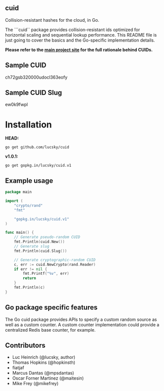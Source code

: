 ## cuid

Collision-resistant hashes for the cloud, in Go.

The ```cuid`` package provides collision-resistant ids optimized for horizontal scaling and sequential lookup performance. This README file is just going to cover the basics and the Go-specific implementation details.

**Please refer to the [main project site](http://usecuid.org) for the full rationale behind CUIDs.**

## Sample CUID

ch72gsb320000udocl363eofy

## Sample CUID Slug

ew0k9fwpl

# Installation

**HEAD:**

```go get github.com/lucsky/cuid```

**v1.0.1:**

```go get gopkg.in/lucsky/cuid.v1```

## Example usage

```Go
package main

import (
    "crypto/rand"
    "fmt"

    "gopkg.in/lucsky/cuid.v1"
)

func main() {
    // Generate pseudo-random CUID
    fmt.Println(cuid.New())
    // Generate slug
    fmt.Println(cuid.Slug())

    // Generate cryptographic-random CUID
    c, err := cuid.NewCrypto(rand.Reader)
    if err != nil {
        fmt.Printf("%v", err)
        return
    }
    fmt.Println(c)
}
```

## Go package specific features

The Go cuid package provides APIs to specify a custom random source as well as a custom counter. A custom counter implementation could provide a centralized Redis base counter, for example.

## Contributors

- Luc Heinrich (@lucsky, author)
- Thomas Hopkins (@hopkinsth)
- fiatjaf
- Marcus Dantas (@mpsdantas)
- Oscar Forner Martinez (@maitesin)
- Mike Frey (@mikefrey)

